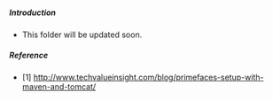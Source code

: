 ##### Introduction
- This folder will be updated soon. 

##### Reference
- [1] http://www.techvalueinsight.com/blog/primefaces-setup-with-maven-and-tomcat/